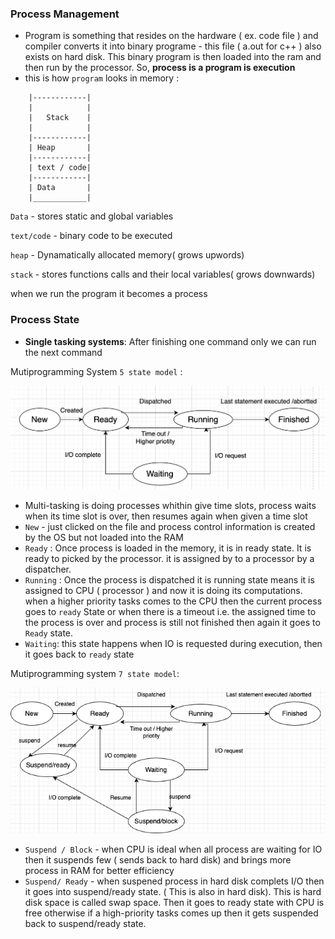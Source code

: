 ### Process Management
- Program is something that resides on the hardware ( ex. code file ) and compiler converts it into 
binary programe - this file ( a.out for c++ ) also exists on hard disk. This binary program is then
loaded into the ram and then run by the processor. So, **process is a program is execution**
- this is how `program` looks in memory :

```
    |------------|
    |            |
    |   Stack    |
    |            |
    |------------|
    | Heap       |
    |------------|
    | text / code|
    |------------|
    | Data       |
    |____________|
```
`Data` - stores static and global variables

`text/code` - binary code to be executed

`heap` - Dynamatically allocated memory( grows upwords)

`stack` - stores functions calls and their local variables( grows downwards)

when we run the program it becomes a process

### Process State
- **Single tasking systems**: After finishing one command only we can run the next command

Mutiprogramming System `5 state model` :

![Process flow diagram](./diagrams/process_state_pic_1.png)

- Multi-tasking is doing processes whithin give time slots, process waits when its time slot is over,
then resumes again when given a time slot
- `New` - just clicked on the file and process control information is created by the OS but not loaded into 
the RAM 
- `Ready` : Once process is loaded in the memory, it is in ready state. It is ready to picked by the processor.
it is assigned by to a processor by a dispatcher.
- `Running` : Once the process is dispatched it is running state means it is assigned to CPU ( processor ) and now
it is doing its computations. when a higher priority tasks comes to the CPU then the current process goes to `ready` State
or when there is a timeout i.e. the assigned time to the process is over and process is still not finished then again it goes 
to `Ready` state.
- `Waiting`: this state happens when IO is requested during execution, then it goes back to `ready` state 

Mutiprogramming system `7 state model`:

![Process flow diagram state 7](./diagrams/7_state_model.png)
- `Suspend / Block` - when CPU is ideal when all process are waiting for IO then it suspends few ( sends back to hard disk)
and brings more process in RAM for better efficiency
- `Suspend/ Ready` - when suspened process in hard disk complets I/O then it goes into suspend/ready
state. ( This is also in hard disk). This is hard disk space 
is called swap space. Then it goes to ready state with CPU is free otherwise if a high-priority tasks comes up 
then it gets suspended back to suspend/ready state.
